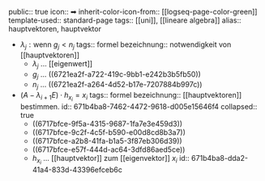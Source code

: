 public:: true
icon:: ➡
inherit-color-icon-from:: [[logseq-page-color-green]]
template-used:: standard-page
tags:: [[uni]], [[lineare algebra]] 
alias:: hauptvektoren, hauptvektor

- $\lambda_j: \text{wenn } g_j < n_j$
  tags:: formel
  bezeichnung:: notwendigkeit von [[hauptvektoren]]
	- $\lambda_j$ ... [[eigenwert]]
	- $g_j$ ... ((6721ea2f-a722-419c-9bb1-e242b3b5fb50))
	- $n_j$ ... ((6721ea2f-a264-4d52-b17e-7207884b997c))
- $(A-\lambda_{i+1}E)\cdot h_{x_{i}}=x_{i}$
  tags:: formel
  bezeichnung:: [[hauptvektoren]] bestimmen.
  id:: 671b4ba8-7462-4472-9618-d005e15646f4
  collapsed:: true
	- ((6717bfce-9f5a-4315-9687-1fa7e3e459d3))
	- ((6717bfce-9c2f-4c5f-b590-e00d8cd8b3a7))
	- ((6717bfce-a2b8-41fa-b1a5-3f87eb306d39))
	- ((6717bfce-e57f-444d-ac64-3dfd86aed5ce))
	- $h_{x_i}$ ... [[hauptvektor]] zum [[eigenvektor]] $x_{i}$
	  id:: 671b4ba8-dda2-41a4-833d-43396efceb6c